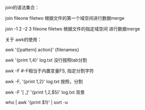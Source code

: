 join的语法集合：

join fileone filetwo 根据文件的第一个域空间进行数据merge

join -1 2 -2 3 fileone filetwo 根据文件的指定域空间 进行数据merge


关于 awk的使用：

awk '{[pattern] action}' {filenames}

awk '{print $1,$4}' log.txt  没行按照tab分割

awk -F  #-F相当于内置变量FS, 指定分割字符

awk -F, '{print $1,$2}'   log.txt 按照，分割

awk -F '[ ,]'  '{print $1,$2,$5}'   log.txt 背景

who | awk '{print $1}' | sort -u